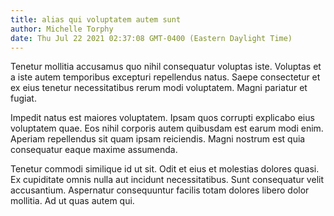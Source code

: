 ```yaml
---
title: alias qui voluptatem autem sunt
author: Michelle Torphy
date: Thu Jul 22 2021 02:37:08 GMT-0400 (Eastern Daylight Time)
---
```

Tenetur mollitia accusamus quo nihil consequatur voluptas iste. Voluptas et a iste autem temporibus excepturi repellendus natus. Saepe consectetur et ex eius tenetur necessitatibus rerum modi voluptatem. Magni pariatur et fugiat.

 Impedit natus est maiores voluptatem. Ipsam quos corrupti explicabo eius voluptatem quae. Eos nihil corporis autem quibusdam est earum modi enim. Aperiam repellendus sit quam ipsam reiciendis. Magni nostrum est quia consequatur eaque maxime assumenda.

 Tenetur commodi similique id ut sit. Odit et eius et molestias dolores quasi. Ex cupiditate omnis nulla aut incidunt necessitatibus. Sunt consequatur velit accusantium. Aspernatur consequuntur facilis totam dolores libero dolor mollitia. Ad ut quas autem qui.